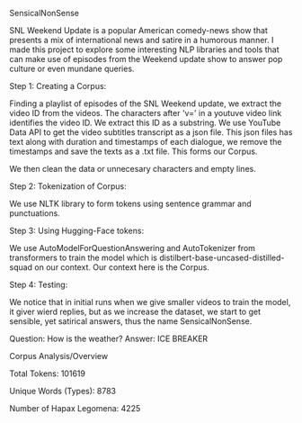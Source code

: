 SensicalNonSense



SNL Weekend Update is a popular American comedy-news show that presents a mix of international news and satire in a humorous manner. I made this project to explore some interesting NLP libraries and tools that can make use of episodes from the Weekend update show to answer pop culture or even mundane queries.

Step 1: Creating a Corpus:

Finding a playlist of episodes of the SNL Weekend update, we extract the video ID from the videos. The characters after 'v=' in a youtuve video link identifies the video ID. We extract this ID as a substring. We use YouTube Data API to get the video subtitles transcript as a json file. This json files has text along with duration and timestamps of each dialogue, we remove the timestamps and save the texts as a .txt file. This forms our Corpus.

We then clean the data or unnecesary characters and empty lines.

Step 2: Tokenization of Corpus:

We use NLTK library to form tokens using sentence grammar and punctuations.

Step 3: Using Hugging-Face tokens:

We use AutoModelForQuestionAnswering and AutoTokenizer from transformers to train the model which is distilbert-base-uncased-distilled-squad on our context. Our context here is the Corpus.

Step 4: Testing:

We notice that in initial runs when we give smaller videos to train the model, it giver wierd replies, but as we increase the dataset, we start to get sensible, yet satirical answers, thus the name SensicalNonSense.

Question: How is the weather? Answer: ICE BREAKER

Corpus Analysis/Overview

Total Tokens: 101619

Unique Words (Types): 8783

Number of Hapax Legomena: 4225

